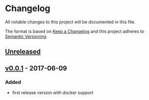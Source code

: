 # Changelog
All notable changes to this project will be documented in this file.

The format is based on [Keep a Changelog](http://keepachangelog.com/)
and this project adheres to [Semantic Versioning](http://semver.org/).

## [Unreleased]

## [v0.0.1] - 2017-06-09
### Added
- first release version with docker support

[Unreleased]: https://github.com/cookie-cage/resume-core-api/compare/v0.0.1...master
[v0.0.1]: https://github.com/cookie-cage/resume-core-api/tags/v0.0.1
